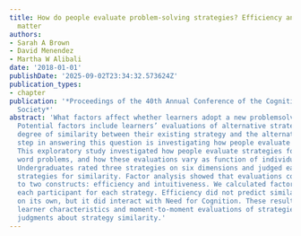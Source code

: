 ```yaml
---
title: How do people evaluate problem-solving strategies? Efficiency and intuitiveness
  matter
authors:
- Sarah A Brown
- David Menendez
- Martha W Alibali
date: '2018-01-01'
publishDate: '2025-09-02T23:34:32.573624Z'
publication_types:
- chapter
publication: '*Proceedings of the 40th Annual Conference of the Cognitive Science
  Society*'
abstract: 'What factors affect whether learners adopt a new problemsolving strategy?
  Potential factors include learners’ evaluations of alternative strategies and the
  degree of similarity between their existing strategy and the alternatives. A first
  step in answering this question is investigating how people evaluate strategies.
  This exploratory study investigated how people evaluate strategies for solving algebraic
  word problems, and how these evaluations vary as function of individual differences.
  Undergraduates rated three strategies on six dimensions and judged each pair of
  strategies for similarity. Factor analysis showed that evaluations could be reduced
  to two constructs: efficiency and intuitiveness. We calculated factor scores for
  each participant for each strategy. Efficiency did not predict similarity ratings
  on its own, but it did interact with Need for Cognition. These results suggest stable
  learner characteristics and moment-to-moment evaluations of strategies influence
  judgments about strategy similarity.'
---
```

